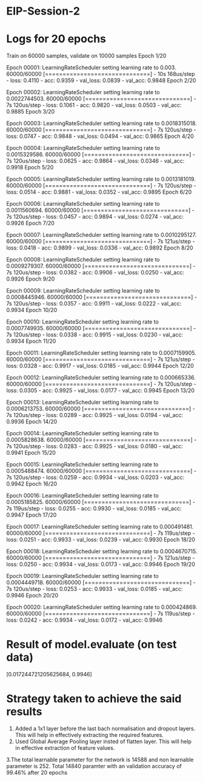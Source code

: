 # EIP-Session-2

# Logs for 20 epochs
Train on 60000 samples, validate on 10000 samples
Epoch 1/20

Epoch 00001: LearningRateScheduler setting learning rate to 0.003.
60000/60000 [==============================] - 10s 168us/step - loss: 0.4110 - acc: 0.9359 - val_loss: 0.0839 - val_acc: 0.9848
Epoch 2/20

Epoch 00002: LearningRateScheduler setting learning rate to 0.0022744503.
60000/60000 [==============================] - 7s 120us/step - loss: 0.1061 - acc: 0.9820 - val_loss: 0.0503 - val_acc: 0.9885
Epoch 3/20

Epoch 00003: LearningRateScheduler setting learning rate to 0.0018315018.
60000/60000 [==============================] - 7s 120us/step - loss: 0.0747 - acc: 0.9848 - val_loss: 0.0494 - val_acc: 0.9865
Epoch 4/20

Epoch 00004: LearningRateScheduler setting learning rate to 0.0015329586.
60000/60000 [==============================] - 7s 120us/step - loss: 0.0625 - acc: 0.9864 - val_loss: 0.0346 - val_acc: 0.9918
Epoch 5/20

Epoch 00005: LearningRateScheduler setting learning rate to 0.0013181019.
60000/60000 [==============================] - 7s 120us/step - loss: 0.0514 - acc: 0.9881 - val_loss: 0.0352 - val_acc: 0.9895
Epoch 6/20

Epoch 00006: LearningRateScheduler setting learning rate to 0.0011560694.
60000/60000 [==============================] - 7s 120us/step - loss: 0.0457 - acc: 0.9894 - val_loss: 0.0274 - val_acc: 0.9926
Epoch 7/20

Epoch 00007: LearningRateScheduler setting learning rate to 0.0010295127.
60000/60000 [==============================] - 7s 121us/step - loss: 0.0418 - acc: 0.9899 - val_loss: 0.0336 - val_acc: 0.9892
Epoch 8/20

Epoch 00008: LearningRateScheduler setting learning rate to 0.0009279307.
60000/60000 [==============================] - 7s 120us/step - loss: 0.0382 - acc: 0.9906 - val_loss: 0.0250 - val_acc: 0.9926
Epoch 9/20

Epoch 00009: LearningRateScheduler setting learning rate to 0.0008445946.
60000/60000 [==============================] - 7s 120us/step - loss: 0.0357 - acc: 0.9911 - val_loss: 0.0222 - val_acc: 0.9934
Epoch 10/20

Epoch 00010: LearningRateScheduler setting learning rate to 0.0007749935.
60000/60000 [==============================] - 7s 120us/step - loss: 0.0338 - acc: 0.9915 - val_loss: 0.0230 - val_acc: 0.9934
Epoch 11/20

Epoch 00011: LearningRateScheduler setting learning rate to 0.0007159905.
60000/60000 [==============================] - 7s 121us/step - loss: 0.0328 - acc: 0.9917 - val_loss: 0.0185 - val_acc: 0.9944
Epoch 12/20

Epoch 00012: LearningRateScheduler setting learning rate to 0.000665336.
60000/60000 [==============================] - 7s 120us/step - loss: 0.0305 - acc: 0.9925 - val_loss: 0.0177 - val_acc: 0.9945
Epoch 13/20

Epoch 00013: LearningRateScheduler setting learning rate to 0.0006213753.
60000/60000 [==============================] - 7s 120us/step - loss: 0.0289 - acc: 0.9925 - val_loss: 0.0194 - val_acc: 0.9936
Epoch 14/20

Epoch 00014: LearningRateScheduler setting learning rate to 0.0005828638.
60000/60000 [==============================] - 7s 120us/step - loss: 0.0283 - acc: 0.9925 - val_loss: 0.0180 - val_acc: 0.9941
Epoch 15/20

Epoch 00015: LearningRateScheduler setting learning rate to 0.0005488474.
60000/60000 [==============================] - 7s 120us/step - loss: 0.0259 - acc: 0.9934 - val_loss: 0.0203 - val_acc: 0.9942
Epoch 16/20

Epoch 00016: LearningRateScheduler setting learning rate to 0.0005185825.
60000/60000 [==============================] - 7s 119us/step - loss: 0.0255 - acc: 0.9930 - val_loss: 0.0185 - val_acc: 0.9947
Epoch 17/20

Epoch 00017: LearningRateScheduler setting learning rate to 0.000491481.
60000/60000 [==============================] - 7s 119us/step - loss: 0.0251 - acc: 0.9933 - val_loss: 0.0239 - val_acc: 0.9930
Epoch 18/20

Epoch 00018: LearningRateScheduler setting learning rate to 0.0004670715.
60000/60000 [==============================] - 7s 121us/step - loss: 0.0250 - acc: 0.9934 - val_loss: 0.0173 - val_acc: 0.9946
Epoch 19/20

Epoch 00019: LearningRateScheduler setting learning rate to 0.0004449718.
60000/60000 [==============================] - 7s 120us/step - loss: 0.0253 - acc: 0.9933 - val_loss: 0.0185 - val_acc: 0.9946
Epoch 20/20

Epoch 00020: LearningRateScheduler setting learning rate to 0.000424869.
60000/60000 [==============================] - 7s 119us/step - loss: 0.0242 - acc: 0.9934 - val_loss: 0.0172 - val_acc: 0.9946



# Result of model.evaluate (on test data)

[0.017244721205625684, 0.9946]

# Strategy taken to achieve the said results

1. Added a 1x1 layer before the last bach normalisation and dropout layers. This will help in effectively extracting the required features.
2. Used Global Average Pooling layer insted of flatten layer. This will help in effective extraction of feature values.

3.The total learnable parameter for the network is 14588 and non learnable parameter is 252. Total 14840 paramter with an validation accuracy of 99.46% after 20 epochs 

